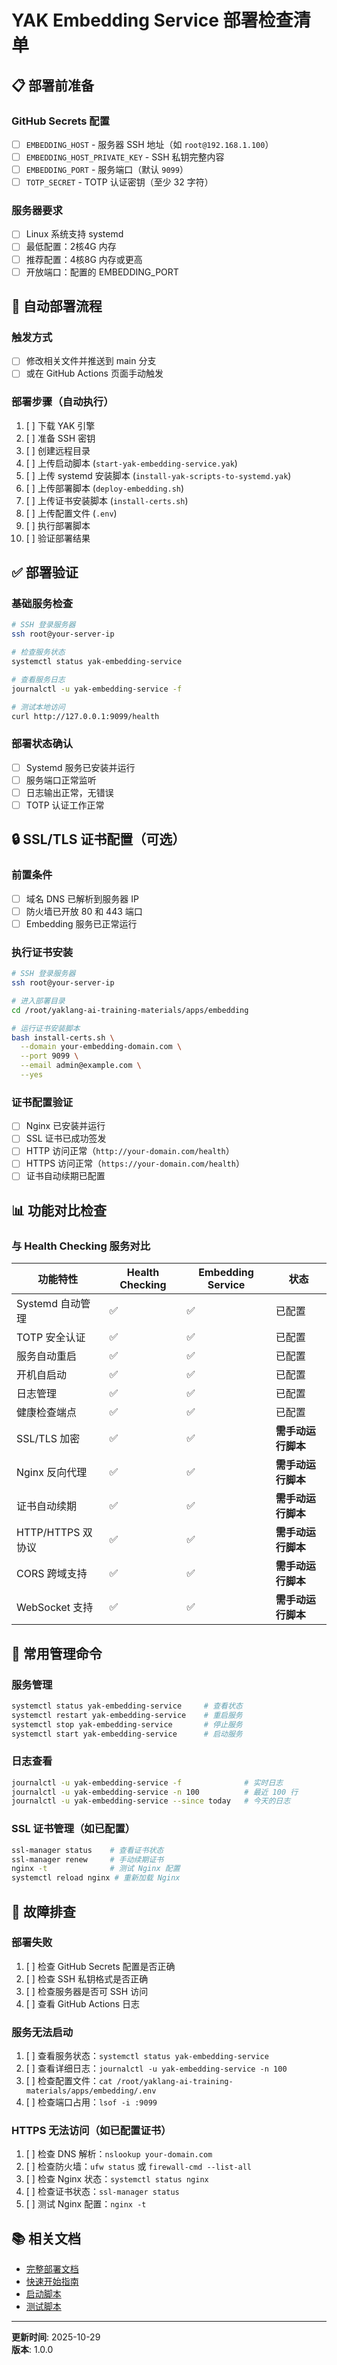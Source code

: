 # YAK Embedding Service 部署检查清单

## 📋 部署前准备

### GitHub Secrets 配置
- [ ] `EMBEDDING_HOST` - 服务器 SSH 地址（如 `root@192.168.1.100`）
- [ ] `EMBEDDING_HOST_PRIVATE_KEY` - SSH 私钥完整内容
- [ ] `EMBEDDING_PORT` - 服务端口（默认 `9099`）
- [ ] `TOTP_SECRET` - TOTP 认证密钥（至少 32 字符）

### 服务器要求
- [ ] Linux 系统支持 systemd
- [ ] 最低配置：2核4G 内存
- [ ] 推荐配置：4核8G 内存或更高
- [ ] 开放端口：配置的 EMBEDDING_PORT

## 🚀 自动部署流程

### 触发方式
- [ ] 修改相关文件并推送到 main 分支
- [ ] 或在 GitHub Actions 页面手动触发

### 部署步骤（自动执行）
1. [ ] 下载 YAK 引擎
2. [ ] 准备 SSH 密钥
3. [ ] 创建远程目录
4. [ ] 上传启动脚本 (`start-yak-embedding-service.yak`)
5. [ ] 上传 systemd 安装脚本 (`install-yak-scripts-to-systemd.yak`)
6. [ ] 上传部署脚本 (`deploy-embedding.sh`)
7. [ ] 上传证书安装脚本 (`install-certs.sh`)
8. [ ] 上传配置文件 (`.env`)
9. [ ] 执行部署脚本
10. [ ] 验证部署结果

## ✅ 部署验证

### 基础服务检查
```bash
# SSH 登录服务器
ssh root@your-server-ip

# 检查服务状态
systemctl status yak-embedding-service

# 查看服务日志
journalctl -u yak-embedding-service -f

# 测试本地访问
curl http://127.0.0.1:9099/health
```

### 部署状态确认
- [ ] Systemd 服务已安装并运行
- [ ] 服务端口正常监听
- [ ] 日志输出正常，无错误
- [ ] TOTP 认证工作正常

## 🔒 SSL/TLS 证书配置（可选）

### 前置条件
- [ ] 域名 DNS 已解析到服务器 IP
- [ ] 防火墙已开放 80 和 443 端口
- [ ] Embedding 服务已正常运行

### 执行证书安装
```bash
# SSH 登录服务器
ssh root@your-server-ip

# 进入部署目录
cd /root/yaklang-ai-training-materials/apps/embedding

# 运行证书安装脚本
bash install-certs.sh \
  --domain your-embedding-domain.com \
  --port 9099 \
  --email admin@example.com \
  --yes
```

### 证书配置验证
- [ ] Nginx 已安装并运行
- [ ] SSL 证书已成功签发
- [ ] HTTP 访问正常（`http://your-domain.com/health`）
- [ ] HTTPS 访问正常（`https://your-domain.com/health`）
- [ ] 证书自动续期已配置

## 📊 功能对比检查

### 与 Health Checking 服务对比

| 功能特性 | Health Checking | Embedding Service | 状态 |
|---------|----------------|-------------------|------|
| Systemd 自动管理 | ✅ | ✅ | 已配置 |
| TOTP 安全认证 | ✅ | ✅ | 已配置 |
| 服务自动重启 | ✅ | ✅ | 已配置 |
| 开机自启动 | ✅ | ✅ | 已配置 |
| 日志管理 | ✅ | ✅ | 已配置 |
| 健康检查端点 | ✅ | ✅ | 已配置 |
| SSL/TLS 加密 | ✅ | ✅ | **需手动运行脚本** |
| Nginx 反向代理 | ✅ | ✅ | **需手动运行脚本** |
| 证书自动续期 | ✅ | ✅ | **需手动运行脚本** |
| HTTP/HTTPS 双协议 | ✅ | ✅ | **需手动运行脚本** |
| CORS 跨域支持 | ✅ | ✅ | **需手动运行脚本** |
| WebSocket 支持 | ✅ | ✅ | **需手动运行脚本** |

## 🔧 常用管理命令

### 服务管理
```bash
systemctl status yak-embedding-service     # 查看状态
systemctl restart yak-embedding-service    # 重启服务
systemctl stop yak-embedding-service       # 停止服务
systemctl start yak-embedding-service      # 启动服务
```

### 日志查看
```bash
journalctl -u yak-embedding-service -f              # 实时日志
journalctl -u yak-embedding-service -n 100          # 最近 100 行
journalctl -u yak-embedding-service --since today   # 今天的日志
```

### SSL 证书管理（如已配置）
```bash
ssl-manager status    # 查看证书状态
ssl-manager renew     # 手动续期证书
nginx -t              # 测试 Nginx 配置
systemctl reload nginx # 重新加载 Nginx
```

## 🐛 故障排查

### 部署失败
1. [ ] 检查 GitHub Secrets 配置是否正确
2. [ ] 检查 SSH 私钥格式是否正确
3. [ ] 检查服务器是否可 SSH 访问
4. [ ] 查看 GitHub Actions 日志

### 服务无法启动
1. [ ] 查看服务状态：`systemctl status yak-embedding-service`
2. [ ] 查看详细日志：`journalctl -u yak-embedding-service -n 100`
3. [ ] 检查配置文件：`cat /root/yaklang-ai-training-materials/apps/embedding/.env`
4. [ ] 检查端口占用：`lsof -i :9099`

### HTTPS 无法访问（如已配置证书）
1. [ ] 检查 DNS 解析：`nslookup your-domain.com`
2. [ ] 检查防火墙：`ufw status` 或 `firewall-cmd --list-all`
3. [ ] 检查 Nginx 状态：`systemctl status nginx`
4. [ ] 检查证书状态：`ssl-manager status`
5. [ ] 测试 Nginx 配置：`nginx -t`

## 📚 相关文档

- [完整部署文档](./README.md)
- [快速开始指南](./QUICK_START.md)
- [启动脚本](../../scripts/start-yak-embedding-service.yak)
- [测试脚本](../../scripts/test-yak-embedding-rag-service.yak)

---

**更新时间**: 2025-10-29  
**版本**: 1.0.0
